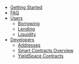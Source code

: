 <!-- docs/_sidebar.md -->
- [Getting Started](/ "Yield Protocol Documentation")
- [FAQ](faq.md "Yield Protocol | FAQ")
- [Users](/users/ "Yield Protocol Docs | Users Documentation")
    - [Borrowing](users/borrowing.md "Yield Protocol Docs | Users Borrwoing")
    - [Lending](users/lending.md "Yield Protocol Docs | Users Lending")
    - [Liquidity](users/liquidity.md "Yield Protocol Docs | Users Liquidity")
    <!-- - [Governance](users/governance.md "Yield Protocol Docs | Users Governance") -->
- [Developers](/developers/ "Yield Protocol Docs | Developers")
    <!-- - [Architecture](developers/architecture.md "Yield Protocol Docs | Developers Borrwoing") -->
    - [Addresses](developers/smart_contract_addresses.md "Yield Protocol Docs | Smart Contract Addresses")
    - [Smart Contracts Overview](developers/smart_contracts_overview.md "Yield Protocol Docs | Smart Contracts Overview")
    - [YieldSpace Contracts](developers/yieldspace_contracts.md "Yield Protocol Docs | Developers Liquidity")